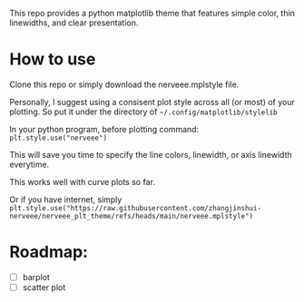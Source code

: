 This repo provides a python matplotlib theme that features simple color, thin linewidths, and clear presentation.

# How to use
Clone this repo or simply download the nerveee.mplstyle file. 

Personally, I suggest using a consisent plot style across all (or most) of your plotting. So put it under the directory of 
`~/.config/matplotlib/stylelib`

In your python program, before plotting command: 
`plt.style.use("nerveee")`

This will save you time to specify the line colors, linewidth, or axis linewidth everytime. 

This works well with curve plots so far.

Or if you have internet, simply
`plt.style.use("https://raw.githubusercontent.com/zhangjinshui-nerveee/nerveee_plt_theme/refs/heads/main/nerveee.mplstyle")`

# Roadmap:
- [ ] barplot
- [ ] scatter plot

